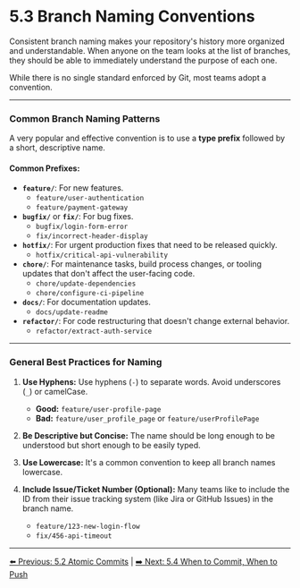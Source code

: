 # 5.3 Branch Naming Conventions

Consistent branch naming makes your repository's history more organized and understandable. When anyone on the team looks at the list of branches, they should be able to immediately understand the purpose of each one.

While there is no single standard enforced by Git, most teams adopt a convention.

---

### Common Branch Naming Patterns

A very popular and effective convention is to use a **type prefix** followed by a short, descriptive name.

#### Common Prefixes:

* **`feature/`**: For new features.
    * `feature/user-authentication`
    * `feature/payment-gateway`
* **`bugfix/`** or **`fix/`**: For bug fixes.
    * `bugfix/login-form-error`
    * `fix/incorrect-header-display`
* **`hotfix/`**: For urgent production fixes that need to be released quickly.
    * `hotfix/critical-api-vulnerability`
* **`chore/`**: For maintenance tasks, build process changes, or tooling updates that don't affect the user-facing code.
    * `chore/update-dependencies`
    * `chore/configure-ci-pipeline`
* **`docs/`**: For documentation updates.
    * `docs/update-readme`
* **`refactor/`**: For code restructuring that doesn't change external behavior.
    * `refactor/extract-auth-service`

---

### General Best Practices for Naming

1.  **Use Hyphens:** Use hyphens (`-`) to separate words. Avoid underscores (`_`) or camelCase.
    * **Good:** `feature/user-profile-page`
    * **Bad:** `feature/user_profile_page` or `feature/userProfilePage`

2.  **Be Descriptive but Concise:** The name should be long enough to be understood but short enough to be easily typed.

3.  **Use Lowercase:** It's a common convention to keep all branch names lowercase.

4.  **Include Issue/Ticket Number (Optional):** Many teams like to include the ID from their issue tracking system (like Jira or GitHub Issues) in the branch name.
    * `feature/123-new-login-flow`
    * `fix/456-api-timeout`

---
[⬅️ Previous: 5.2 Atomic Commits](5.2-atomic-commits.md) | [➡️ Next: 5.4 When to Commit, When to Push](5.4-when-to-commit-push.md)